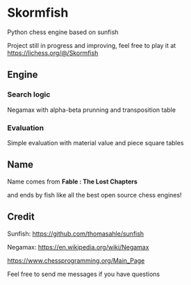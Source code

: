 # Skormfish

Python chess engine based on sunfish 

Project still in progress and improving, feel free to play it at https://lichess.org/@/Skormfish

## Engine

### Search logic

Negamax with alpha-beta prunning and transposition table

### Evaluation

Simple evaluation with material value and piece square tables

## Name

Name comes from **Fable : The Lost Chapters**

and ends by fish like all the best open source chess engines!

## Credit

Sunfish: https://github.com/thomasahle/sunfish

Negamax: https://en.wikipedia.org/wiki/Negamax

https://www.chessprogramming.org/Main_Page

 

Feel free to send me messages if you have questions
